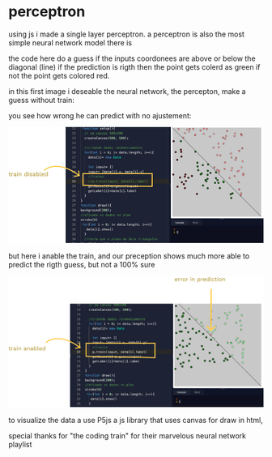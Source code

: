 # perceptron 

using js i made a single layer perceptron.  a perceptron is also the most simple neural network model there is 

the code here do a guess if the inputs coordonees are above or below the diagonal (line) if the prediction is rigth then the point gets colerd as green if not the point  gets colored red.

in this first image i deseable the neural network, the percepton, make a guess without train:

you see how wrong he can predict with no ajustement:

<img src="images/without-train.png">


but here i anable the train, and our preception shows much more able to predict the rigth guess, but not a 100% sure  

<img src="images/with-train.png">

to visualize the data a use P5js a js library that uses canvas for draw in html,

special thanks for "the coding train" for their marvelous neural network playlist



